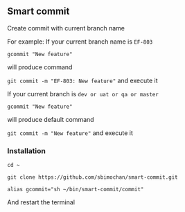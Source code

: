 ## Smart commit
Create commit with current branch name

For example:
If your current branch name is ```EF-803```

```gcommit "New feature"```

will produce command

 ```git commit -m "EF-803: New feature"``` and execute it

If your current branch is ```dev or uat or qa or master```

```gcommit "New feature"```

will produce default command

 ```git commit -m "New feature"``` and execute it

### Installation
```cd ~```

```git clone https://github.com/sbimochan/smart-commit.git```

```alias gcommit="sh ~/bin/smart-commit/commit"```

And restart the terminal
